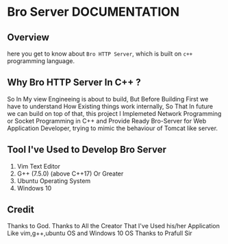 # Bro Server DOCUMENTATION

## Overview
here you get to know about `Bro HTTP Server`, which is built on `c++` programming language.

## Why Bro HTTP Server In C++ ?
So In My view Engineeing is about to build, But Before Building First we have to understand How Existing things work internally, So That In future we can build on top of that, this project I Implemeted Network Programming or Socket Programming in C++ and Provide Ready Bro-Server for Web Application Developer, trying to mimic the behaviour of Tomcat like server.

## Tool I've Used to Develop Bro Server
1) Vim Text Editor
2) G++ (7.5.0) (above C++17) Or Greater
3) Ubuntu Operating System
4) Windows 10

## Credit
Thanks to God.
Thanks to All the Creator That I've Used his/her Application Like vim,g++,ubuntu OS and Windows 10 OS
Thanks to Prafull Sir
